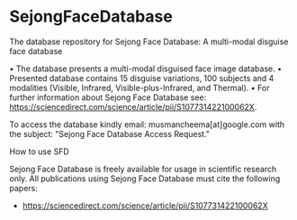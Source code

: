 # SejongFaceDatabase
The database repository for Sejong Face Database: A multi-modal disguise face database


• The database presents a multi-modal disguised face image database.
• Presented database contains 15 disguise variations, 100 subjects and 4 modalities (Visible, Infrared, Visible-plus-Infrared, and Thermal).
• For further information about Sejong Face Database see: https://sciencedirect.com/science/article/pii/S107731422100062X.

To access the database kindly email: musmancheema[at]google.com with the subject: "Sejong Face Database Access Request."

How to use SFD

Sejong Face Database is freely available for usage in scientific research only.
All publications using Sejong Face Database must cite the following papers:
  - https://sciencedirect.com/science/article/pii/S107731422100062X
